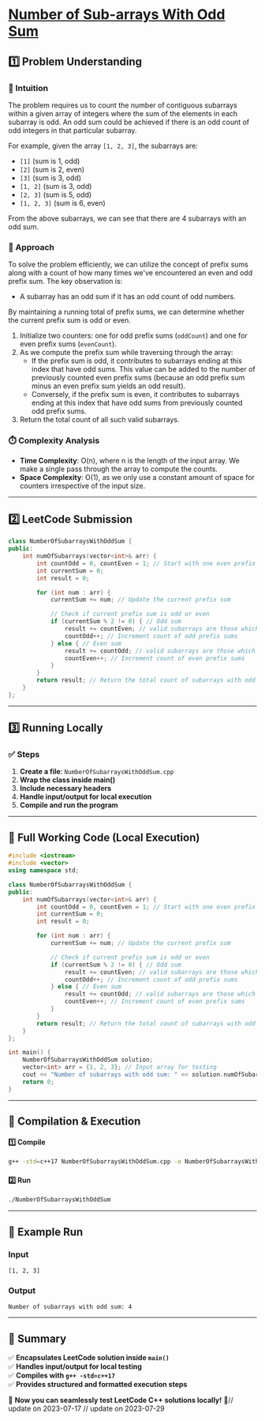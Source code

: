 # **[Number of Sub-arrays With Odd Sum](https://leetcode.com/problems/number-of-sub-arrays-with-odd-sum/description/)**  

## **1️⃣ Problem Understanding**  
### **📌 Intuition**  
The problem requires us to count the number of contiguous subarrays within a given array of integers where the sum of the elements in each subarray is odd. An odd sum could be achieved if there is an odd count of odd integers in that particular subarray. 

For example, given the array `[1, 2, 3]`, the subarrays are:
- `[1]` (sum is 1, odd)
- `[2]` (sum is 2, even)
- `[3]` (sum is 3, odd)
- `[1, 2]` (sum is 3, odd)
- `[2, 3]` (sum is 5, odd)
- `[1, 2, 3]` (sum is 6, even)

From the above subarrays, we can see that there are 4 subarrays with an odd sum.

### **🚀 Approach**  
To solve the problem efficiently, we can utilize the concept of prefix sums along with a count of how many times we've encountered an even and odd prefix sum. The key observation is:
- A subarray has an odd sum if it has an odd count of odd numbers.
  
By maintaining a running total of prefix sums, we can determine whether the current prefix sum is odd or even. 

1. Initialize two counters: one for odd prefix sums (`oddCount`) and one for even prefix sums (`evenCount`).
2. As we compute the prefix sum while traversing through the array:
   - If the prefix sum is odd, it contributes to subarrays ending at this index that have odd sums. This value can be added to the number of previously counted even prefix sums (because an odd prefix sum minus an even prefix sum yields an odd result).
   - Conversely, if the prefix sum is even, it contributes to subarrays ending at this index that have odd sums from previously counted odd prefix sums.
3. Return the total count of all such valid subarrays.

### **⏱️ Complexity Analysis**  
- **Time Complexity**: O(n), where n is the length of the input array. We make a single pass through the array to compute the counts.
- **Space Complexity**: O(1), as we only use a constant amount of space for counters irrespective of the input size.  

---  

## **2️⃣ LeetCode Submission**  
```cpp
class NumberOfSubarraysWithOddSum {
public:
    int numOfSubarrays(vector<int>& arr) {
        int countOdd = 0, countEven = 1; // Start with one even prefix sum (0)
        int currentSum = 0;
        int result = 0;

        for (int num : arr) {
            currentSum += num; // Update the current prefix sum

            // Check if current prefix sum is odd or even
            if (currentSum % 2 != 0) { // Odd sum
                result += countEven; // valid subarrays are those which are preceded by even prefix sums
                countOdd++; // Increment count of odd prefix sums
            } else { // Even sum
                result += countOdd; // valid subarrays are those which are preceded by odd prefix sums
                countEven++; // Increment count of even prefix sums
            }
        }
        return result; // Return the total count of subarrays with odd sums
    }
};
```

---  

## **3️⃣ Running Locally**  
### **✅ Steps**  
1. **Create a file**: `NumberOfSubarraysWithOddSum.cpp`  
2. **Wrap the class inside main()**  
3. **Include necessary headers**  
4. **Handle input/output for local execution**  
5. **Compile and run the program**  

---  

## **📝 Full Working Code (Local Execution)**  
```cpp
#include <iostream>
#include <vector>
using namespace std;

class NumberOfSubarraysWithOddSum {
public:
    int numOfSubarrays(vector<int>& arr) {
        int countOdd = 0, countEven = 1; // Start with one even prefix sum (0)
        int currentSum = 0;
        int result = 0;

        for (int num : arr) {
            currentSum += num; // Update the current prefix sum

            // Check if current prefix sum is odd or even
            if (currentSum % 2 != 0) { // Odd sum
                result += countEven; // valid subarrays are those which are preceded by even prefix sums
                countOdd++; // Increment count of odd prefix sums
            } else { // Even sum
                result += countOdd; // valid subarrays are those which are preceded by odd prefix sums
                countEven++; // Increment count of even prefix sums
            }
        }
        return result; // Return the total count of subarrays with odd sums
    }
};

int main() {
    NumberOfSubarraysWithOddSum solution;
    vector<int> arr = {1, 2, 3}; // Input array for testing
    cout << "Number of subarrays with odd sum: " << solution.numOfSubarrays(arr) << endl; // Expected output: 4
    return 0;
}
```

---  

## **🔧 Compilation & Execution**  
#### **1️⃣ Compile**  
```bash
g++ -std=c++17 NumberOfSubarraysWithOddSum.cpp -o NumberOfSubarraysWithOddSum
```  

#### **2️⃣ Run**  
```bash
./NumberOfSubarraysWithOddSum
```  

---  

## **🎯 Example Run**  
### **Input**  
```
[1, 2, 3]
```  
### **Output**  
```
Number of subarrays with odd sum: 4
```  

---  

## **📌 Summary**  
✅ **Encapsulates LeetCode solution inside `main()`**  
✅ **Handles input/output for local testing**  
✅ **Compiles with `g++ -std=c++17`**  
✅ **Provides structured and formatted execution steps**  

🚀 **Now you can seamlessly test LeetCode C++ solutions locally!** 🚀// update on 2023-07-17
// update on 2023-07-29
